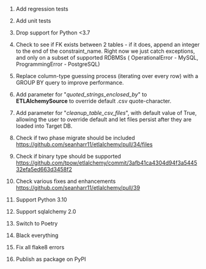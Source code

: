 1. Add regression tests
2. Add unit tests
3. Drop support for Python <3.7
4. Check to see if FK exists between 2 tables - if it does, append an integer to the end of the
   constraint_name. Right now we just catch exceptions, and only on a subset of supported RDBMSs (
   OperationalError - MySQL, ProgrammingError - PostgreSQL)
5. Replace column-type guessing process (iterating over every row)  with a GROUP BY query to improve
   performance.
6. Add parameter for "_quoted_strings_enclosed_by_" to **ETLAlchemySource** to override default .csv
   quote-character.
7. Add parameter for "_cleanup_table_csv_files_", with default value of True, allowing the user to
   override default and let files persist after they are loaded into Target DB.

8. Check if two phase migrate should be
   included https://github.com/seanharr11/etlalchemy/pull/34/files
9. Check if binary type should be
   supported https://github.com/tpow/etlalchemy/commit/3afb41ca4304d94f3a544532efa5ed663d3458f2
10. Check various fixes and enhancements https://github.com/seanharr11/etlalchemy/pull/39
11. Support Python 3.10
12. Support sqlalchemy 2.0
13. Switch to Poetry
14. Black everything
15. Fix all flake8 errors
16. Publish as package on PyPI
